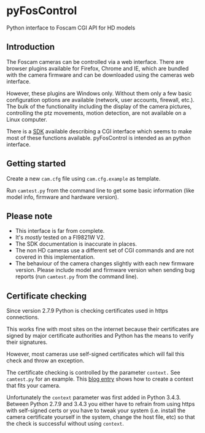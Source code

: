 pyFosControl
============

Python interface to Foscam CGI API for HD models

Introduction
------------

The Foscam cameras can be controlled via a web interface.  There are browser plugins available for Firefox,
Chrome and IE, which are bundled with the camera firmware and can be downloaded using the cameras web interface.

However, these plugins are Windows only.  Without them only a few basic configuration options are available (network,
user accounts, firewall, etc.).  The bulk of the functionality including the display of the camera pictures,
controlling the ptz movements, motion detection, are not available on a Linux computer.

There is a [SDK](http://foscam.us/forum/cgi-sdk-for-hd-camera-t6045.html#p28979 "SDK for HD cameras") available
describing a CGI interface which seems to make most of these functions available. pyFosControl is intended as an
python interface.

Getting started
---------------

Create a new `cam.cfg` file using `cam.cfg.example` as template.

Run `camtest.py` from the command line to get some basic information (like model info, firmware and hardware version).

Please note
-----------

* This interface is far from complete.
* It's *mostly* tested on a FI9821W V2.
* The SDK documentation is inaccurate in places.
* The non HD cameras use a different set of CGI commands and are not covered in this implementation.
* The behaviour of the camera changes slightly with each new firmware version.  Please include model and firmware version when sending bug reports (run `camtest.py` from the command line).

Certificate checking
-------------------

Since version 2.7.9 Python is checking certificates used in https connections.

This works fine with most sites on the internet because their certificates are signed by major
certificate authorities and Python has the means to verify their signatures.

However, most cameras use self-signed certificates which will fail this check and throw an exception. 

The certificate checking is controlled by the parameter `context.` See `camtest.py` for an example.
This [blog entry](http://tuxpool.blogspot.de/2016/05/accessing-servers-with-self-signed.html) shows how to create a context that fits your camera.

Unfortunately the `context` parameter was first added in Python 3.4.3. Between Python 2.7.9 and 3.4.3 
you either have to refrain from using https with self-signed certs or you have to tweak your system 
(i.e. install the camera certificate yourself in the system, change the host file, etc) so that the check is 
successful without using `context`.    
